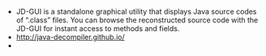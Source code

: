 - JD-GUI is a standalone graphical utility that displays Java source codes of “.class” files. You can browse the reconstructed source code with the JD-GUI for instant access to methods and fields.
- http://java-decompiler.github.io/
-